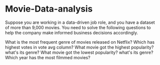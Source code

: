 # Movie-Data-analysis
 
Suppose you are working in a data-driven job role, and you have a dataset of more than 9,000 movies. You need to solve the following questions to help the company make informed business decisions accordingly.

What is the most frequent genre of movies released on Netflix?
Which has highest votes in vote avg column?
What movie got the highest popularity? what's its genre?
What movie got the lowest popularity? what's its genre?
Which year has the most filmmed movies?
